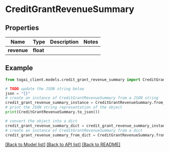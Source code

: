 # CreditGrantRevenueSummary


## Properties

Name | Type | Description | Notes
------------ | ------------- | ------------- | -------------
**revenue** | **float** |  | 

## Example

```python
from togai_client.models.credit_grant_revenue_summary import CreditGrantRevenueSummary

# TODO update the JSON string below
json = "{}"
# create an instance of CreditGrantRevenueSummary from a JSON string
credit_grant_revenue_summary_instance = CreditGrantRevenueSummary.from_json(json)
# print the JSON string representation of the object
print(CreditGrantRevenueSummary.to_json())

# convert the object into a dict
credit_grant_revenue_summary_dict = credit_grant_revenue_summary_instance.to_dict()
# create an instance of CreditGrantRevenueSummary from a dict
credit_grant_revenue_summary_from_dict = CreditGrantRevenueSummary.from_dict(credit_grant_revenue_summary_dict)
```
[[Back to Model list]](../README.md#documentation-for-models) [[Back to API list]](../README.md#documentation-for-api-endpoints) [[Back to README]](../README.md)


